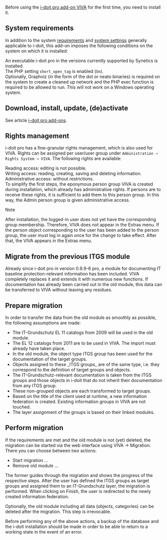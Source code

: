Before using the [i-doit pro add-on VIVA](/display/en/i-doit+pro+Add-ons) for the first time, you need to install it.

System requirements
-------------------

In addition to the system [requirements](/display/en/System+Requirements) and [system settings](/display/en/System+Settings) generally applicable to i-doit, this add-on imposes the following conditions on the system on which it is installed:

An executable i-doit pro in the versions currently supported by Synetics is installed.  
The PHP setting `short_open_tag` is enabled (`On`).  
Optionally, Graphviz (in the form of the dot or neato binaries) is required on the system to create a cleaned up network and the PHP exec function is required to be allowed to run. This will not work on a Windows operating system.

Download, install, update, (de)activate
---------------------------------------

See article [i-doit pro add-ons](/display/en/i-doit+pro+Add-ons).

Rights management
-----------------

i-doit pro has a fine-granular rights management, which is also used for VIVA. Rights can be assigned per user/user group under `Administration → Rights System → VIVA`. The following rights are available:

Reading access: editing is not possible.  
Writing access: reading, creating, saving and deleting information.  
Administrative access: without restrictions.  
To simplify the first steps, the eponymous person group VIVA is created during installation, which already has administrative rights. If persons are to receive these rights, it is sufficient to add them to this person group. In this way, the Admin person group is given administrative access.

Note

After installation, the logged-in user does not yet have the corresponding group membership. Therefore, VIVA does not appear in the Extras menu. If the person object corresponding to the user has been added to the person group, the user must log in again once for the change to take effect. After that, the VIVA appears in the Extras menu.

  

  

Migrate from the previous ITGS module
-------------------------------------

Already since i-doit pro in version 0.9.9-6 pro, a module for documenting IT baseline protection-relevant information has been included. VIVA completely replaces it and extends it with numerous new functions. If documentation has already been carried out in the old module, this data can be transferred to VIVA without leaving any residues.

Prepare migration
-----------------

In order to transfer the data from the old module as smoothly as possible, the following assumptions are made:

*   The IT-Grundschutz EL 11 catalogs from 2009 will be used in the old module.
*   The EL 12 catalogs from 2011 are to be used in VIVA. The import must already have taken place.
*   In the old module, the object type ITGS group has been used for the documentation of the target groups.
*   Objects assigned to these \_ITGS groups\_ are of the same type, i.e. they correspond to the definition of target groups and objects.
*   The IT-Grundschutz-relevant documentation is taken from the ITGS groups and those objects in i-doit that do not inherit their documentation from any ITGS group.
*   These non-grouped objects are each transformed to target groups.
*   Based on the title of the client used at runtime, a new information federation is created. Existing information groups in VIVA are not touched.
*   The layer assignment of the groups is based on their linked modules.

Perform migration
-----------------

If the requirements are met and the old module is not (yet) deleted, the migration can be started via the web interface using VIVA → Migration. There you can choose between two actions:

*   Start migration ...
*   Remove old module ...

  

The former guides through the migration and shows the progress of the respective steps. After the user has defined the ITGS groups as target groups and assigned them to an IT-Grundschutz layer, the migration is performed. When clicking on Finish, the user is redirected to the newly created information federation.

Optionally, the old module including all data (objects, categories) can be deleted after the migration. This step is irrevocable.

Before performing any of the above actions, a backup of the database and the i-doit installation should be made in order to be able to return to a working state in the event of an error.